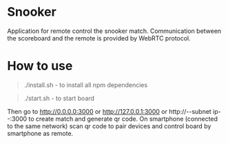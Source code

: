 # Snooker

Application for remote control the snooker match. Communication between the scoreboard and the remote is provided by WebRTC protocol.

# How to use

> ./install.sh - to install all npm dependencies

> ./start.sh - to start board 

Then go to http://0.0.0.0:3000 or http://127.0.0.1:3000 or http://--subnet ip--:3000 to create match and generate qr code. On smartphone (connected to the same network) scan qr code to pair devices and control board by smartphone as remote.


